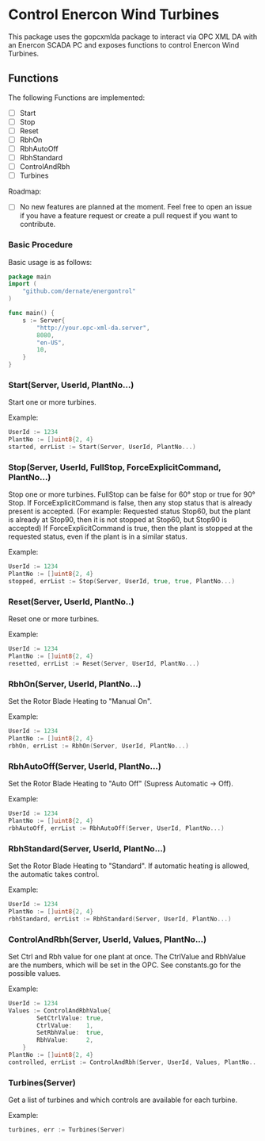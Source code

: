 # Control Enercon Wind Turbines

This package uses the gopcxmlda package to interact via OPC XML DA with an Enercon SCADA PC and exposes functions to control Enercon Wind Turbines.

## Functions
The following Functions are implemented:
- [ ] Start
- [ ] Stop
- [ ] Reset
- [ ] RbhOn
- [ ] RbhAutoOff
- [ ] RbhStandard
- [ ] ControlAndRbh
- [ ] Turbines

Roadmap:
- [ ] No new features are planned at the moment. Feel free to open an issue if you have a feature request or create a pull request if you want to contribute.

### Basic Procedure
Basic usage is as follows:

```go
package main
import (
    "github.com/dernate/energontrol"
)

func main() {
	s := Server{
		"http://your.opc-xml-da.server", 
		8080, 
		"en-US", 
		10,
	}
}
```

### Start(Server, UserId, PlantNo...)
Start one or more turbines.

Example:
```go
UserId := 1234
PlantNo := []uint8{2, 4}
started, errList := Start(Server, UserId, PlantNo...)
```

### Stop(Server, UserId, FullStop, ForceExplicitCommand, PlantNo...)
Stop one or more turbines. FullStop can be false for 60° stop or true for 90° Stop.
If ForceExplicitCommand is false, then any stop status that is already present is accepted. 
(For example: Requested status Stop60, but the plant is already at Stop90, then it is not stopped at Stop60, but Stop90 is accepted)
If ForceExplicitCommand is true, then the plant is stopped at the requested status, even if the plant is in a similar status.

Example:
```go
UserId := 1234
PlantNo := []uint8{2, 4}
stopped, errList := Stop(Server, UserId, true, true, PlantNo...)
```

### Reset(Server, UserId, PlantNo..)
Reset one or more turbines.

Example:
```go
UserId := 1234
PlantNo := []uint8{2, 4}
resetted, errList := Reset(Server, UserId, PlantNo...)
```

### RbhOn(Server, UserId, PlantNo...)
Set the Rotor Blade Heating to "Manual On".

Example:
```go
UserId := 1234
PlantNo := []uint8{2, 4}
rbhOn, errList := RbhOn(Server, UserId, PlantNo...)
```

### RbhAutoOff(Server, UserId, PlantNo...)
Set the Rotor Blade Heating to "Auto Off" (Supress Automatic -> Off).

Example:
```go
UserId := 1234
PlantNo := []uint8{2, 4}
rbhAutoOff, errList := RbhAutoOff(Server, UserId, PlantNo...)
```

### RbhStandard(Server, UserId, PlantNo...)
Set the Rotor Blade Heating to "Standard". If automatic heating is allowed, the automatic takes control.

Example:
```go
UserId := 1234
PlantNo := []uint8{2, 4}
rbhStandard, errList := RbhStandard(Server, UserId, PlantNo...)
```

### ControlAndRbh(Server, UserId, Values, PlantNo...)
Set Ctrl and Rbh value for one plant at once. The CtrlValue and RbhValue are the numbers, which will be set in the OPC.
See constants.go for the possible values.

Example:
```go
UserId := 1234
Values := ControlAndRbhValue{
		SetCtrlValue: true,
		CtrlValue:    1,
		SetRbhValue:  true,
		RbhValue:     2,
	}
PlantNo := []uint8{2, 4}
controlled, errList := ControlAndRbh(Server, UserId, Values, PlantNo...)
```

### Turbines(Server)
Get a list of turbines and which controls are available for each turbine.

Example:
```go
turbines, err := Turbines(Server)
```
